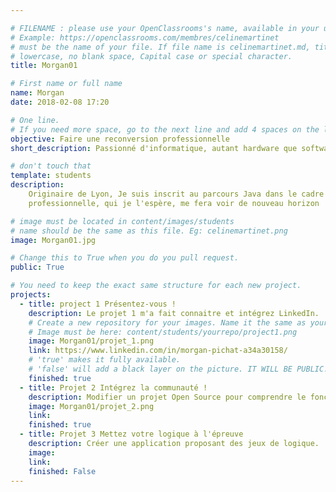 ```yaml
---

# FILENAME : please use your OpenClassrooms's name, available in your url.
# Example: https://openclassrooms.com/membres/celinemartinet
# must be the name of your file. If file name is celinemartinet.md, title is celinemartinet.
# lowercase, no blank space, Capital case or special character.
title: Morgan01

# First name or full name
name: Morgan
date: 2018-02-08 17:20

# One line.
# If you need more space, go to the next line and add 4 spaces on the left, as in 'description'.
objective: Faire une reconversion professionnelle
short_description: Passionné d'informatique, autant hardware que software.

# don't touch that
template: students
description:
    Originaire de Lyon, Je suis inscrit au parcours Java dans le cadre d'une reconversion
    professionnelle, qui je l'espère, me fera voir de nouveau horizon

# image must be located in content/images/students
# name should be the same as this file. Eg: celinemartinet.png
image: Morgan01.jpg

# Change this to True when you do you pull request.
public: True

# You need to keep the exact same structure for each new project.
projects:
  - title: project 1 Présentez-vous !
    description: Le projet 1 m'a fait connaitre et intégrez LinkedIn.
    # Create a new repository for your images. Name it the same as your nickname and profile picture.
    # Image must be here: content/students/yourrepo/project1.png
    image: Morgan01/projet_1.png
    link: https://www.linkedin.com/in/morgan-pichat-a34a30158/
    # 'true' makes it fully available.
    # 'false' will add a black layer on the picture. IT WILL BE PUBLIC!
    finished: true
  - title: Projet 2 Intégrez la communauté !
    description: Modifier un projet Open Source pour comprendre le fonctionnement de Git, de Github et des pull requests.
    image: Morgan01/projet_2.png
    link:
    finished: true
  - title: Projet 3 Mettez votre logique à l'épreuve
    description: Créer une application proposant des jeux de logique.
    image:
    link:
    finished: False
---
```

